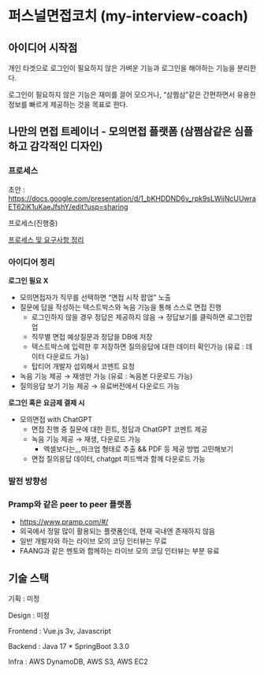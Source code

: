 # 퍼스널면접코치 (my-interview-coach)

## 아이디어 시작점

개인 타겟으로 로그인이 필요하지 않은 가벼운 기능과 로그인을 해야하는 기능을 분리한다. 

로그인이 필요하지 않은 기능은 재미를 끌어 모으거나, “삼쩜삼”같은 간편하면서 유용한 정보를 빠르게 제공하는 것을 목표로 한다.

## 나만의 면접 트레이너 - 모의면접 플랫폼 (삼쩜삼같은 심플하고 감각적인 디자인)

### 프로세스

초안 : https://docs.google.com/presentation/d/1_bKHDDND6v_rpk9sLWijNcUUwraET62iK1uKaeJfshY/edit?usp=sharing

프로세스(진행중)

[프로세스 및 요구사항 정리](https://www.notion.so/4212561f684e42c7b40a1a125cf5bc66?pvs=21)

### 아이디어 정리

**로그인 필요 X**

- 모의면접자가 직무를 선택하면 “면접 시작 팝업” 노출
- 질문에 답을 작성하는 텍스트박스와 녹음 기능을 통해 스스로 면접 진행
    - 로그인하지 않을 경우 정답은 제공하지 않음 → 정답보기를 클릭하면 로그인팝업
    - 직무별 면접 예상질문과 정답을 DB에 저장
    - 텍스트박스에 입력한 후 저장하면 질의응답에 대한 데이터 확인가능 (유료 : 데이터 다운로드 가능)
    - 탑티어 개발자 섭외해서 코멘트 요청
- 녹음 기능 제공 → 재생만 가능 (유료 : 녹음본 다운로드 가능)
- 질의응답 보기 기능 제공 → 유료버전에서 다운로드 가능

**로그인 혹은 요금제 결제 시**

- 모의면접 with ChatGPT
    - 면접 진행 중 질문에 대한 흰트, 정답과 ChatGPT 코멘트 제공
    - 녹음 기능 제공 → 재생, 다운로드 가능
        - 엑셀보다는,,,마크업 형태로 추출 && PDF 등 제공 방법 고민해보기
    - 면접 질의응답 데이터, chatgpt 피드백과 함께 다운로드 가능

### 발전 방향성

### Pramp와 같은 peer to peer 플랫폼

- https://www.pramp.com/#/
- 외국에서 정말 많이 활용되는 플랫폼인데, 현재 국내엔 존재하지 않음
- 일반 개발자와 하는 라이브 모의 코딩 인터뷰는 무료
- FAANG과 같은 멘토와 함께하는 라이브 모의 코딩 인터뷰는 부분 유료

## 기술 스택

기획 : 미정

Design : 미정

Frontend : Vue.js 3v, Javascript

Backend : Java 17 * SpringBoot 3.3.0

Infra : AWS DynamoDB, AWS S3, AWS EC2